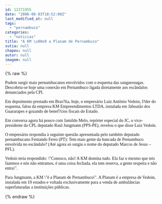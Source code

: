 ```yaml
---
id: 12371955
date: "2006-08-03T18:52:00Z"
last_modified_at: null
tags:
  - "pernambuco"
categories:
  - "noticias"
title: "A KM \u00e9 a Planam de Pernambuco"
sutia: null
chapeu: null
autor: null
imagem: null
---
```

{% raw %}
<p><P><FONT face=Verdana>Podem surgir mais pernambucanos envolvidos com o esquema das sanguessugas. Descobriu-se hoje uma conexão em Pernambuco ligada diretamente aos escândalos denunciados pela CPI.</FONT></P></p>
<p><P><FONT face=Verdana>Em depoimento prestado em Bras?lia, hoje, o empresário Luiz Antônio Vedoin, l?der do esquema, falou da empresa KM Empreendimentos LTDA, instalada em Jaboatão dos Guararapes e gozando de benef?cios fiscais do Estado.</FONT></P></p>
<p><P><FONT face=Verdana>Em conversa agora há pouco com Jamildo Melo, repórter especial do JC, o vice-presidente da CPI, deputado Raul Jungmann (PPS-PE), revelou o que disse Luiz Vedoin.</FONT></P></p>
<p><P><FONT face=Verdana>O empresário respondia à seguinte questão apresentada pelo também deputado pernambucano Fernando Ferro (PT): Tem mais gente da bancada de Pernambuco envolvida no escândalo? (Até agora só surgiu o nome do deputado Marcos de Jesus – PFL).</FONT></P></p>
<p><P><FONT face=Verdana>Vedoin teria respondido: \"Conosco, não! A KM domina tudo. Ela faz o mesmo que nós fazemos e nós não entramos, é uma coisa fechada, ela tem reserva, a gente respeita e não entra\".</FONT></P><FONT face=Verdana></p>
<p><P>Para Jungmann, a KM \"é a Planam de Pernambuco\". A Planam é a empresa de Vedoin, instalada em 19 estados e voltada exclusivamente para a venda de ambulâncias superfaturadas a instituições públicas.</P></FONT> </p>
{% endraw %}